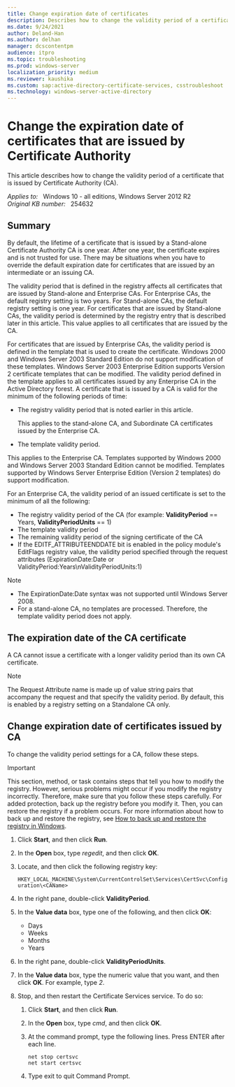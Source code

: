 ```yaml
---
title: Change expiration date of certificates
description: Describes how to change the validity period of a certificate that is issued by Certificate Authority (CA).
ms.date: 9/24/2021
author: Deland-Han
ms.author: delhan
manager: dcscontentpm
audience: itpro
ms.topic: troubleshooting
ms.prod: windows-server
localization_priority: medium
ms.reviewer: kaushika
ms.custom: sap:active-directory-certificate-services, csstroubleshoot
ms.technology: windows-server-active-directory
---
```

# Change the expiration date of certificates that are issued by Certificate Authority

This article describes how to change the validity period of a certificate that is issued by Certificate Authority (CA).

_Applies to:_ &nbsp; Windows 10 - all editions, Windows Server 2012 R2  
_Original KB number:_ &nbsp; 254632

## Summary

By default, the lifetime of a certificate that is issued by a Stand-alone Certificate Authority CA is one year. After one year, the certificate expires and is not trusted for use. There may be situations when you have to override the default expiration date for certificates that are issued by an intermediate or an issuing CA.

The validity period that is defined in the registry affects all certificates that are issued by Stand-alone and Enterprise CAs. For Enterprise CAs, the default registry setting is two years. For Stand-alone CAs, the default registry setting is one year. For certificates that are issued by Stand-alone CAs, the validity period is determined by the registry entry that is described later in this article. This value applies to all certificates that are issued by the CA.

For certificates that are issued by Enterprise CAs, the validity period is defined in the template that is used to create the certificate. Windows 2000 and Windows Server 2003 Standard Edition do not support modification of these templates. Windows Server 2003 Enterprise Edition supports Version 2 certificate templates that can be modified. The validity period defined in the template applies to all certificates issued by any Enterprise CA in the Active Directory forest. A certificate that is issued by a CA is valid for the minimum of the following periods of time:

- The registry validity period that is noted earlier in this article.

    This applies to the stand-alone CA, and Subordinate CA certificates issued by the Enterprise CA.

- The template validity period.

This applies to the Enterprise CA. Templates supported by Windows 2000 and Windows Server 2003 Standard Edition cannot be modified. Templates supported by Windows Server Enterprise Edition (Version 2 templates) do support modification.

For an Enterprise CA, the validity period of an issued certificate is set to the minimum of all the following:

- The registry validity period of the CA (for example: **ValidityPeriod** == Years, **ValidityPeriodUnits** == 1)
- The template validity period
- The remaining validity period of the signing certificate of the CA
- If the EDITF_ATTRIBUTEENDDATE bit is enabled in the policy module's EditFlags registry value, the validity period specified through the request attributes (ExpirationDate:Date or ValidityPeriod:Years\nValidityPeriodUnits:1)

> [!NOTE]
>
> - The ExpirationDate:Date syntax was not supported until Windows Server 2008.
> - For a stand-alone CA, no templates are processed. Therefore, the template validity period does not apply.

## The expiration date of the CA certificate

A CA cannot issue a certificate with a longer validity period than its own CA certificate.

> [!NOTE]
> The Request Attribute name is made up of value string pairs that accompany the request and that specify the validity period. By default, this is enabled by a registry setting on a Standalone CA only.

## Change expiration date of certificates issued by CA

To change the validity period settings for a CA, follow these steps.

> [!IMPORTANT]
> This section, method, or task contains steps that tell you how to modify the registry. However, serious problems might occur if you modify the registry incorrectly. Therefore, make sure that you follow these steps carefully. For added protection, back up the registry before you modify it. Then, you can restore the registry if a problem occurs. For more information about how to back up and restore the registry, see [How to back up and restore the registry in Windows](https://support.microsoft.com/help/322756).  

1. Click **Start**, and then click **Run**.
2. In the **Open** box, type *regedit*, and then click **OK**.
3. Locate, and then click the following registry key:

    `HKEY_LOCAL_MACHINE\System\CurrentControlSet\Services\CertSvc\Configuration\<CAName>`

4. In the right pane, double-click **ValidityPeriod**.
5. In the **Value data** box, type one of the following, and then click **OK**:

    - Days
    - Weeks
    - Months
    - Years
6. In the right pane, double-click **ValidityPeriodUnits**.
7. In the **Value data** box, type the numeric value that you want, and then click **OK**. For example, type *2*.
8. Stop, and then restart the Certificate Services service. To do so:

    1. Click **Start**, and then click **Run**.
    2. In the **Open** box, type *cmd*, and then click **OK**.
    3. At the command prompt, type the following lines. Press ENTER after each line.

        ```console
        net stop certsvc
        net start certsvc
        ```

    4. Type exit to quit Command Prompt.

